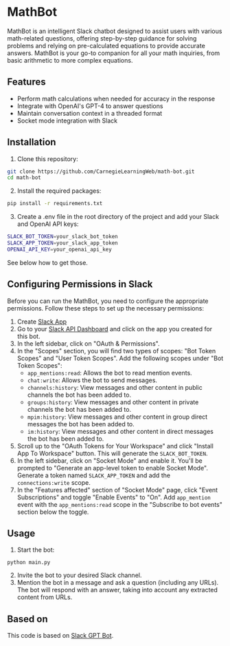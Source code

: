 # MathBot
MathBot is an intelligent Slack chatbot designed to assist users with various math-related questions, offering step-by-step guidance for solving problems and relying on pre-calculated equations to provide accurate answers. MathBot is your go-to companion for all your math inquiries, from basic arithmetic to more complex equations.

## Features
- Perform math calculations when needed for accuracy in the response
- Integrate with OpenAI's GPT-4 to answer questions
- Maintain conversation context in a threaded format
- Socket mode integration with Slack

## Installation
1. Clone this repository:

```bash
git clone https://github.com/CarnegieLearningWeb/math-bot.git
cd math-bot
```
2. Install the required packages:

```bash
pip install -r requirements.txt
```
3. Create a .env file in the root directory of the project and add your Slack and OpenAI API keys:

```bash
SLACK_BOT_TOKEN=your_slack_bot_token
SLACK_APP_TOKEN=your_slack_app_token
OPENAI_API_KEY=your_openai_api_key
```
See below how to get those.

## Configuring Permissions in Slack
Before you can run the MathBot, you need to configure the appropriate permissions. Follow these steps to set up the necessary permissions:

1. Create [Slack App](https://api.slack.com/authentication/basics)
2. Go to your [Slack API Dashboard](https://api.slack.com/apps) and click on the app you created for this bot.
3. In the left sidebar, click on "OAuth & Permissions".
4. In the "Scopes" section, you will find two types of scopes: "Bot Token Scopes" and "User Token Scopes". Add the following scopes under "Bot Token Scopes":
   - `app_mentions:read`: Allows the bot to read mention events.
   - `chat:write`: Allows the bot to send messages.
   - `channels:history`: View messages and other content in public channels the bot has been added to.
   - `groups:history`: View messages and other content in private channels the bot has been added to.
   - `mpim:history`: View messages and other content in group direct messages the bot has been added to.
   - `im:history`: View messages and other content in direct messages the bot has been added to.
5. Scroll up to the "OAuth Tokens for Your Workspace" and click "Install App To Workspace" button. This will generate the `SLACK_BOT_TOKEN`.
6. In the left sidebar, click on "Socket Mode" and enable it. You'll be prompted to "Generate an app-level token to enable Socket Mode". Generate a token named `SLACK_APP_TOKEN` and add the `connections:write` scope.
7. In the "Features affected" section of "Socket Mode" page, click "Event Subscriptions" and toggle "Enable Events" to "On". Add `app_mention` event with the `app_mentions:read` scope in the "Subscribe to bot events" section below the toggle.

## Usage
1. Start the bot:

```
python main.py
```
2. Invite the bot to your desired Slack channel.
3. Mention the bot in a message and ask a question (including any URLs). The bot will respond with an answer, taking into account any extracted content from URLs.

## Based on
This code is based on [Slack GPT Bot](https://github.com/alex000kim/slack-gpt-bot).
